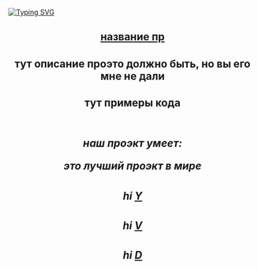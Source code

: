 [![Typing SVG](https://readme-typing-svg.herokuapp.com?color=%2336BCF7&lines=ToDo+list+без+графического+интерфейса+++++)](https://git.io/typing-svg)

<h2 align="center"> 
    <a href="https://github.com/yarik1732/cvfyf" target="_blank"> название пр</a>
<ing src="https://github.com/yarik1732/ToDolist1.git" height="32"/>
<h4 align="center">тут описание проэто должно быть, но вы его мне не дали</h4>



<h4 align="center">тут примеры кода</h4>

<img src="">




<h5>
наш проэкт умеет: 

это лучший проэкт в мире
</h5>

##### hi [Y](https://github.com/yarik1732)
##### hi [V](https://www.youtube.com/watch?v=5Fg9oZk-5uA)
##### hi [D](https://github.com/Hackep1551)

